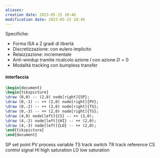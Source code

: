 ```yaml
---
aliases: 
creation date: 2023-05-15 10:46
modification date: 2023-05-15 10:46
---
```


Specifiche:
- Forma ISA a 2 gradi di libertà
- Discretizzazione: con eulero implicito
- Relaizzazione: incrementale
- Anti-windup tramite ricalcolo azione $I$ con azione $D = 0$
- Modalità tracking con bumpless transfer

#### interfaccia

```tikz
\begin{document}
\begin{tikzpicture}
\draw (0,0) -- (2,0) node[right]{SP};
\draw (0,-1) -- ++ (2,0) node[right]{PV};
\draw (0,-2) -- ++ (2,0) node[right]{TS};
\draw (0,-3) -- ++ (2,0) node[right]{TS};
\draw (4,0) node[left]{CS} -- ++ (2,0);
\draw (4,-2) node[left]{HI} -- ++ (2,0);
\draw (4,-3) node[left]{LO} -- ++ (2,0);
\end{tikzpicture}
\end{document}
```
SP set point
PV process variable
TS track switch
TR track reference
CS control signal
HI high saturation
LO low saturation
